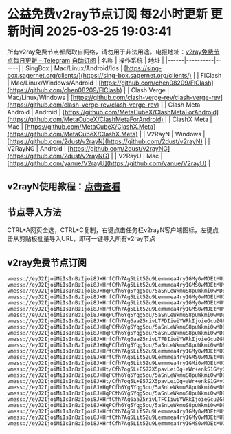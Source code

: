 # 公益免费v2ray节点订阅 每2小时更新 更新时间 2025-03-25 19:03:41
所有v2ray免费节点都爬取自网络，请勿用于非法用途。电报地址：[v2ray免费节点每日更新 – Telegram](https://t.me/just_do_chat) 
[自助订阅](https://share.colors.nyc.mn/)
| 名称 | 操作系统 | 地址 |
|------|----------|------|
| SingBox | Mac/Linux/Android/Ios | [https://sing-box.sagernet.org/clients/](https://sing-box.sagernet.org/clients/) |
| FlClash | Mac/Linux/Windows/Android | [https://github.com/chen08209/FlClash](https://github.com/chen08209/FlClash) |
| Clash Verge | Mac/Linux/Windows | [https://github.com/clash-verge-rev/clash-verge-rev](https://github.com/clash-verge-rev/clash-verge-rev) |
| Clash Meta Android | Android | [https://github.com/MetaCubeX/ClashMetaForAndroid](https://github.com/MetaCubeX/ClashMetaForAndroid) |
| ClashX Meta | Mac | [https://github.com/MetaCubeX/ClashX.Meta](https://github.com/MetaCubeX/ClashX.Meta) |
| V2RayN | Windows | [https://github.com/2dust/v2rayN](https://github.com/2dust/v2rayN) |
| V2RayNG | Android | [https://github.com/2dust/v2rayNG](https://github.com/2dust/v2rayNG) |
| V2RayU | Mac | [https://github.com/yanue/V2rayU](https://github.com/yanue/V2rayU) |
## v2rayN使用教程：[点击查看](https://blog.colors.nyc.mn/posts/how-to-use-v2rayn//)
## 节点导入方法
CTRL+A网页全选，CTRL+C复制，右键点击任务栏v2rayN客户端图标，左键点击从剪贴板批量导入URL，即可一键导入所有v2ray节点  
## v2ray免费节点订阅  
``` 
vmess://eyJ2IjoiMiIsInBzIjoi8J+HrfCfh7Ag5Lit5Zu9Lemmmea4ry1GMy0wMDEtMUUiLCJhZGQiOiIyMTIuMTkyLjEzLjY4IiwicG9ydCI6IjIzMDMwIiwidHlwZSI6Im5vbmUiLCJpZCI6ImNkNzQ4YWQ1LWU3YTAtNDNkNC05MmM2LTM2ZjQyYzE5NDcxZSIsImFpZCI6IjAiLCJuZXQiOiJ3cyIsInBhdGgiOiIvIiwiaG9zdCI6IiIsInRscyI6IiJ9
vmess://eyJ2IjoiMiIsInBzIjoi8J+HrfCfh7Ag5Lit5Zu9Lemmmea4ry1GMS0wMDEtMUYiLCJhZGQiOiIyMTIuMTkyLjEyLjU2IiwicG9ydCI6IjIxMDMwIiwidHlwZSI6Im5vbmUiLCJpZCI6IjY0ZGUwODhkLTFhMWMtNGQxMC1iZGRhLWQ3Y2U2OTQ0OTdhNCIsImFpZCI6IjAiLCJuZXQiOiJ3cyIsInBhdGgiOiIvIiwiaG9zdCI6IiIsInRscyI6IiJ9
vmess://eyJ2IjoiMiIsInBzIjoi8J+HqPCfh6Yg5Yqg5ou/5aSnLeWkmuS8puWkmi0wMDEtMUUiLCJhZGQiOiI1MC4xMTQuMTc3LjE0NSIsInBvcnQiOiIyMDAzMCIsInR5cGUiOiJub25lIiwiaWQiOiJjZDc0OGFkNS1lN2EwLTQzZDQtOTJjNi0zNmY0MmMxOTQ3MWUiLCJhaWQiOiIwIiwibmV0Ijoid3MiLCJwYXRoIjoiLyIsImhvc3QiOiIiLCJ0bHMiOiIifQ==
vmess://eyJ2IjoiMiIsInBzIjoi8J+HrfCfh7Ag5Lit5Zu9Lemmmea4ry1GMy0wMDEtMUIiLCJhZGQiOiIyMTIuMTkyLjEzLjY4IiwicG9ydCI6IjIzMDMwIiwidHlwZSI6Im5vbmUiLCJpZCI6ImIxZGI3YTk2LTI5YWQtNGQzYy05YjY3LTllY2QwOTE5YmQ4NyIsImFpZCI6IjAiLCJuZXQiOiJ3cyIsInBhdGgiOiIvIiwiaG9zdCI6IiIsInRscyI6IiJ9
vmess://eyJ2IjoiMiIsInBzIjoi8J+HrfCfh7Ag5Lit5Zu9Lemmmea4ry1GMy0wMDEtMUMiLCJhZGQiOiIyMTIuMTkyLjEzLjY4IiwicG9ydCI6IjIzMDMwIiwidHlwZSI6Im5vbmUiLCJpZCI6IjIyNDRlYTQxLTQ0YTQtNDVkZS04MTg5LTU4ZDc3ZjEwNWQxYSIsImFpZCI6IjAiLCJuZXQiOiJ3cyIsInBhdGgiOiIvIiwiaG9zdCI6IiIsInRscyI6IiJ9
vmess://eyJ2IjoiMiIsInBzIjoi8J+HrfCfh7Ag5Lit5Zu9Lemmmea4ry1GMS0wMDEtMUMiLCJhZGQiOiIyMTIuMTkyLjEyLjU2IiwicG9ydCI6IjIxMDMwIiwidHlwZSI6Im5vbmUiLCJpZCI6IjIyNDRlYTQxLTQ0YTQtNDVkZS04MTg5LTU4ZDc3ZjEwNWQxYSIsImFpZCI6IjAiLCJuZXQiOiJ3cyIsInBhdGgiOiIvIiwiaG9zdCI6IiIsInRscyI6IiJ9
vmess://eyJ2IjoiMiIsInBzIjoi8J+HqPCfh6Yg5Yqg5ou/5aSnLeWkmuS8puWkmi0wMDEtMUQiLCJhZGQiOiI1MC4xMTQuMTc3LjE0NSIsInBvcnQiOiIyMDAzMCIsInR5cGUiOiJub25lIiwiaWQiOiJhY2UzZTk3Ni01YjJkLTRiNTctOTRiYy0zZDFmNjhmNDU1NzYiLCJhaWQiOiIwIiwibmV0Ijoid3MiLCJwYXRoIjoiLyIsImhvc3QiOiIiLCJ0bHMiOiIifQ==
vmess://eyJ2IjoiMiIsInBzIjoi8J+HrfCfh7Ag6aaZ5rivLTFDIiwiYWRkIjoieGcuZGFzaHVhaS5jeW91IiwicG9ydCI6IjE5OTAxIiwidHlwZSI6Im5vbmUiLCJpZCI6Ijk3MDNlYzc2LTg3YWItNDdlZi04ZmU0LWNiYTcyOTIyYmYyYSIsImFpZCI6IjAiLCJuZXQiOiJ0Y3AiLCJwYXRoIjoiLyIsImhvc3QiOiJ4Zy5kYXNodWFpLmN5b3UiLCJ0bHMiOiIifQ==
vmess://eyJ2IjoiMiIsInBzIjoi8J+HqPCfh6Yg5Yqg5ou/5aSnLeWkmuS8puWkmi0wMDEtMUYiLCJhZGQiOiI1MC4xMTQuMTc3LjE0NSIsInBvcnQiOiIyMDAzMCIsInR5cGUiOiJub25lIiwiaWQiOiI2NGRlMDg4ZC0xYTFjLTRkMTAtYmRkYS1kN2NlNjk0NDk3YTQiLCJhaWQiOiIwIiwibmV0Ijoid3MiLCJwYXRoIjoiLyIsImhvc3QiOiIiLCJ0bHMiOiIifQ==
vmess://eyJ2IjoiMiIsInBzIjoi8J+HqPCfh6Yg5Yqg5ou/5aSnLeWkmuS8puWkmi0wMDEtMUkiLCJhZGQiOiI1MC4xMTQuMTc3LjE0NSIsInBvcnQiOiIyMDAzMCIsInR5cGUiOiJub25lIiwiaWQiOiI1Njg2OWE0YS04MWQ3LTQyYzQtYjZlMi0wM2ZjOWJhZjkwNDYiLCJhaWQiOiIwIiwibmV0Ijoid3MiLCJwYXRoIjoiLyIsImhvc3QiOiIiLCJ0bHMiOiIifQ==
vmess://eyJ2IjoiMiIsInBzIjoi8J+HrfCfh7Ag6aaZ5rivLTFBIiwiYWRkIjoieGcuZGFzaHVhaS5jeW91IiwicG9ydCI6IjE5OTAxIiwidHlwZSI6Im5vbmUiLCJpZCI6IjJlNGQyYTc4LWNmMDMtNDJkMC1iZjcyLTVlZTA3YzZkMThlZCIsImFpZCI6IjAiLCJuZXQiOiJ0Y3AiLCJwYXRoIjoiLyIsImhvc3QiOiJ4Zy5kYXNodWFpLmN5b3UiLCJ0bHMiOiIifQ==
vmess://eyJ2IjoiMiIsInBzIjoi8J+HqPCfh6Yg5Yqg5ou/5aSnLeWkmuS8puWkmi0wMDEtMUciLCJhZGQiOiI1MC4xMTQuMTc3LjE0NSIsInBvcnQiOiIyMDAzMCIsInR5cGUiOiJub25lIiwiaWQiOiJiM2IxNmEyYi0xYzc0LTQ1ZTEtYjdkOC1hZmIzOTJjYmZhYWQiLCJhaWQiOiIwIiwibmV0Ijoid3MiLCJwYXRoIjoiLyIsImhvc3QiOiIiLCJ0bHMiOiIifQ==
vmess://eyJ2IjoiMiIsInBzIjoi8J+HrfCfh7Ag5Lit5Zu9Lemmmea4ry1GMy0wMDEtMUQiLCJhZGQiOiIyMTIuMTkyLjEzLjY4IiwicG9ydCI6IjIzMDMwIiwidHlwZSI6Im5vbmUiLCJpZCI6ImFjZTNlOTc2LTViMmQtNGI1Ny05NGJjLTNkMWY2OGY0NTU3NiIsImFpZCI6IjAiLCJuZXQiOiJ3cyIsInBhdGgiOiIvIiwiaG9zdCI6IiIsInRscyI6IiJ9
vmess://eyJ2IjoiMiIsInBzIjoi8J+HrfCfh7Ag5Lit5Zu9Lemmmea4ry1GMS0wMDEtMUEiLCJhZGQiOiIyMTIuMTkyLjEyLjU2IiwicG9ydCI6IjIxMDMwIiwidHlwZSI6Im5vbmUiLCJpZCI6IjFkNjkzODlmLTYzY2ItNDY0OC04ZmQwLWIyYTZmMmIzMzMzOSIsImFpZCI6IjAiLCJuZXQiOiJ3cyIsInBhdGgiOiIvIiwiaG9zdCI6IiIsInRscyI6IiJ9
vmess://eyJ2IjoiMiIsInBzIjoi8J+HrfCfh7Ag5Lit5Zu9Lemmmea4ry1GMi0wMDEtMUQiLCJhZGQiOiIyMTIuMTkyLjEyLjczIiwicG9ydCI6IjIyMDMwIiwidHlwZSI6Im5vbmUiLCJpZCI6ImFjZTNlOTc2LTViMmQtNGI1Ny05NGJjLTNkMWY2OGY0NTU3NiIsImFpZCI6IjAiLCJuZXQiOiJ3cyIsInBhdGgiOiIvIiwiaG9zdCI6IiIsInRscyI6IiJ9
vmess://eyJ2IjoiMiIsInBzIjoi8J+Ht/Cfh7og5L+E572X5pavLeiOq+aWr+enkS1GMy0wMDEtMUIiLCJhZGQiOiIxOTUuMTMzLjUuMTI3IiwicG9ydCI6IjIzMDMwIiwidHlwZSI6Im5vbmUiLCJpZCI6ImIxZGI3YTk2LTI5YWQtNGQzYy05YjY3LTllY2QwOTE5YmQ4NyIsImFpZCI6IjAiLCJuZXQiOiJ3cyIsInBhdGgiOiIvIiwiaG9zdCI6IiIsInRscyI6IiJ9
vmess://eyJ2IjoiMiIsInBzIjoi8J+HqPCfh6Yg5Yqg5ou/5aSnLeWkmuS8puWkmi0wMDEtMUMiLCJhZGQiOiI1MC4xMTQuMTc3LjE0NSIsInBvcnQiOiIyMDAzMCIsInR5cGUiOiJub25lIiwiaWQiOiIyMjQ0ZWE0MS00NGE0LTQ1ZGUtODE4OS01OGQ3N2YxMDVkMWEiLCJhaWQiOiIwIiwibmV0Ijoid3MiLCJwYXRoIjoiLyIsImhvc3QiOiIiLCJ0bHMiOiIifQ==
vmess://eyJ2IjoiMiIsInBzIjoi8J+Ht/Cfh7og5L+E572X5pavLeiOq+aWr+enkS1GMy0wMDEtMUQiLCJhZGQiOiIxOTUuMTMzLjUuMTI3IiwicG9ydCI6IjIzMDMwIiwidHlwZSI6Im5vbmUiLCJpZCI6ImFjZTNlOTc2LTViMmQtNGI1Ny05NGJjLTNkMWY2OGY0NTU3NiIsImFpZCI6IjAiLCJuZXQiOiJ3cyIsInBhdGgiOiIvIiwiaG9zdCI6IiIsInRscyI6IiJ9
vmess://eyJ2IjoiMiIsInBzIjoi8J+HqPCfh6Yg5Yqg5ou/5aSnLeWkmuS8puWkmi0wMDEtMUEiLCJhZGQiOiI1MC4xMTQuMTc3LjE0NSIsInBvcnQiOiIyMDAzMCIsInR5cGUiOiJub25lIiwiaWQiOiIxZDY5Mzg5Zi02M2NiLTQ2NDgtOGZkMC1iMmE2ZjJiMzMzMzkiLCJhaWQiOiIwIiwibmV0Ijoid3MiLCJwYXRoIjoiLyIsImhvc3QiOiIiLCJ0bHMiOiIifQ==
vmess://eyJ2IjoiMiIsInBzIjoi8J+HqPCfh6Yg5Yqg5ou/5aSnLeWkmuS8puWkmi0wMDEtMUIiLCJhZGQiOiI1MC4xMTQuMTc3LjE0NSIsInBvcnQiOiIyMDAzMCIsInR5cGUiOiJub25lIiwiaWQiOiJiMWRiN2E5Ni0yOWFkLTRkM2MtOWI2Ny05ZWNkMDkxOWJkODciLCJhaWQiOiIwIiwibmV0Ijoid3MiLCJwYXRoIjoiLyIsImhvc3QiOiIiLCJ0bHMiOiIifQ==
vmess://eyJ2IjoiMiIsInBzIjoi8J+HrfCfh7Ag6aaZ5rivLTFCIiwiYWRkIjoieGcuZGFzaHVhaS5jeW91IiwicG9ydCI6IjE5OTAxIiwidHlwZSI6Im5vbmUiLCJpZCI6IjIwY2U0Mzg3LWExZmYtNGVkMC04MmRkLTVmZDkxOGMyZTRjMiIsImFpZCI6IjAiLCJuZXQiOiJ0Y3AiLCJwYXRoIjoiLyIsImhvc3QiOiJ4Zy5kYXNodWFpLmN5b3UiLCJ0bHMiOiIifQ==
vmess://eyJ2IjoiMiIsInBzIjoi8J+HqPCfh6Yg5Yqg5ou/5aSnLeWkmuS8puWkmi0wMDEtMUgiLCJhZGQiOiI1MC4xMTQuMTc3LjE0NSIsInBvcnQiOiIyMDAzMCIsInR5cGUiOiJub25lIiwiaWQiOiIzYzkyMDc4Mi00OWExLTRmYTEtYTc3OS0wZjAzZmE0N2NkNGIiLCJhaWQiOiIwIiwibmV0Ijoid3MiLCJwYXRoIjoiLyIsImhvc3QiOiIiLCJ0bHMiOiIifQ==
vmess://eyJ2IjoiMiIsInBzIjoi8J+HrfCfh7Ag5Lit5Zu9Lemmmea4ry1GMy0wMDEtMUYiLCJhZGQiOiIyMTIuMTkyLjEzLjY4IiwicG9ydCI6IjIzMDMwIiwidHlwZSI6Im5vbmUiLCJpZCI6IjY0ZGUwODhkLTFhMWMtNGQxMC1iZGRhLWQ3Y2U2OTQ0OTdhNCIsImFpZCI6IjAiLCJuZXQiOiJ3cyIsInBhdGgiOiIvIiwiaG9zdCI6IiIsInRscyI6IiJ9
vmess://eyJ2IjoiMiIsInBzIjoi8J+HrfCfh7Ag5Lit5Zu9Lemmmea4ry1GMy0wMDEtMUEiLCJhZGQiOiIyMTIuMTkyLjEzLjY4IiwicG9ydCI6IjIzMDMwIiwidHlwZSI6Im5vbmUiLCJpZCI6IjFkNjkzODlmLTYzY2ItNDY0OC04ZmQwLWIyYTZmMmIzMzMzOSIsImFpZCI6IjAiLCJuZXQiOiJ3cyIsInBhdGgiOiIvIiwiaG9zdCI6IiIsInRscyI6IiJ9
vmess://eyJ2IjoiMiIsInBzIjoi8J+HrfCfh7Ag5Lit5Zu9Lemmmea4ry1GMS0wMDEtMUQiLCJhZGQiOiIyMTIuMTkyLjEyLjU2IiwicG9ydCI6IjIxMDMwIiwidHlwZSI6Im5vbmUiLCJpZCI6ImFjZTNlOTc2LTViMmQtNGI1Ny05NGJjLTNkMWY2OGY0NTU3NiIsImFpZCI6IjAiLCJuZXQiOiJ3cyIsInBhdGgiOiIvIiwiaG9zdCI6IiIsInRscyI6IiJ9
```

